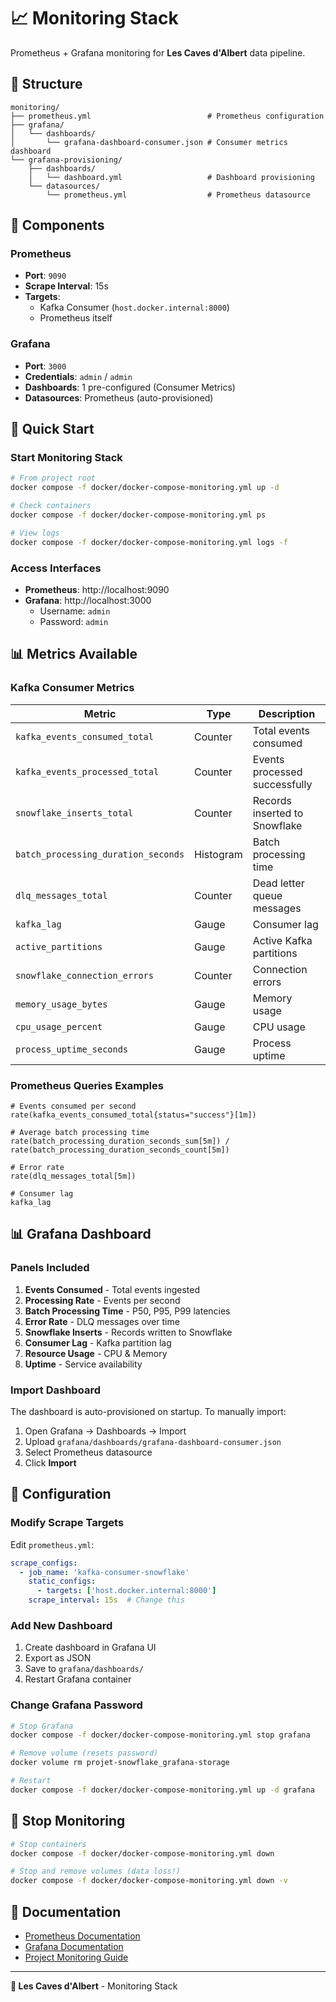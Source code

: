 # 📈 Monitoring Stack

Prometheus + Grafana monitoring for **Les Caves d'Albert** data pipeline.

## 📁 Structure

```
monitoring/
├── prometheus.yml                          # Prometheus configuration
├── grafana/
│   └── dashboards/
│       └── grafana-dashboard-consumer.json # Consumer metrics dashboard
└── grafana-provisioning/
    ├── dashboards/
    │   └── dashboard.yml                   # Dashboard provisioning
    └── datasources/
        └── prometheus.yml                  # Prometheus datasource
```

## 🎯 Components

### Prometheus
- **Port**: `9090`
- **Scrape Interval**: 15s
- **Targets**:
  - Kafka Consumer (`host.docker.internal:8000`)
  - Prometheus itself

### Grafana
- **Port**: `3000`
- **Credentials**: `admin` / `admin`
- **Dashboards**: 1 pre-configured (Consumer Metrics)
- **Datasources**: Prometheus (auto-provisioned)

## 🚀 Quick Start

### Start Monitoring Stack

```bash
# From project root
docker compose -f docker/docker-compose-monitoring.yml up -d

# Check containers
docker compose -f docker/docker-compose-monitoring.yml ps

# View logs
docker compose -f docker/docker-compose-monitoring.yml logs -f
```

### Access Interfaces

- **Prometheus**: http://localhost:9090
- **Grafana**: http://localhost:3000
  - Username: `admin`
  - Password: `admin`

## 📊 Metrics Available

### Kafka Consumer Metrics

| Metric | Type | Description |
|--------|------|-------------|
| `kafka_events_consumed_total` | Counter | Total events consumed |
| `kafka_events_processed_total` | Counter | Events processed successfully |
| `snowflake_inserts_total` | Counter | Records inserted to Snowflake |
| `batch_processing_duration_seconds` | Histogram | Batch processing time |
| `dlq_messages_total` | Counter | Dead letter queue messages |
| `kafka_lag` | Gauge | Consumer lag |
| `active_partitions` | Gauge | Active Kafka partitions |
| `snowflake_connection_errors` | Counter | Connection errors |
| `memory_usage_bytes` | Gauge | Memory usage |
| `cpu_usage_percent` | Gauge | CPU usage |
| `process_uptime_seconds` | Gauge | Process uptime |

### Prometheus Queries Examples

```promql
# Events consumed per second
rate(kafka_events_consumed_total{status="success"}[1m])

# Average batch processing time
rate(batch_processing_duration_seconds_sum[5m]) / rate(batch_processing_duration_seconds_count[5m])

# Error rate
rate(dlq_messages_total[5m])

# Consumer lag
kafka_lag
```

## 📊 Grafana Dashboard

### Panels Included

1. **Events Consumed** - Total events ingested
2. **Processing Rate** - Events per second
3. **Batch Processing Time** - P50, P95, P99 latencies
4. **Error Rate** - DLQ messages over time
5. **Snowflake Inserts** - Records written to Snowflake
6. **Consumer Lag** - Kafka partition lag
7. **Resource Usage** - CPU & Memory
8. **Uptime** - Service availability

### Import Dashboard

The dashboard is auto-provisioned on startup. To manually import:

1. Open Grafana → Dashboards → Import
2. Upload `grafana/dashboards/grafana-dashboard-consumer.json`
3. Select Prometheus datasource
4. Click **Import**

## 🔧 Configuration

### Modify Scrape Targets

Edit `prometheus.yml`:
```yaml
scrape_configs:
  - job_name: 'kafka-consumer-snowflake'
    static_configs:
      - targets: ['host.docker.internal:8000']
    scrape_interval: 15s  # Change this
```

### Add New Dashboard

1. Create dashboard in Grafana UI
2. Export as JSON
3. Save to `grafana/dashboards/`
4. Restart Grafana container

### Change Grafana Password

```bash
# Stop Grafana
docker compose -f docker/docker-compose-monitoring.yml stop grafana

# Remove volume (resets password)
docker volume rm projet-snowflake_grafana-storage

# Restart
docker compose -f docker/docker-compose-monitoring.yml up -d grafana
```

## 🛑 Stop Monitoring

```bash
# Stop containers
docker compose -f docker/docker-compose-monitoring.yml down

# Stop and remove volumes (data loss!)
docker compose -f docker/docker-compose-monitoring.yml down -v
```

## 📖 Documentation

- [Prometheus Documentation](https://prometheus.io/docs/)
- [Grafana Documentation](https://grafana.com/docs/)
- [Project Monitoring Guide](../documentation/README-DEPLOYMENT.md#monitoring)

---

**🍷 Les Caves d'Albert** - Monitoring Stack

